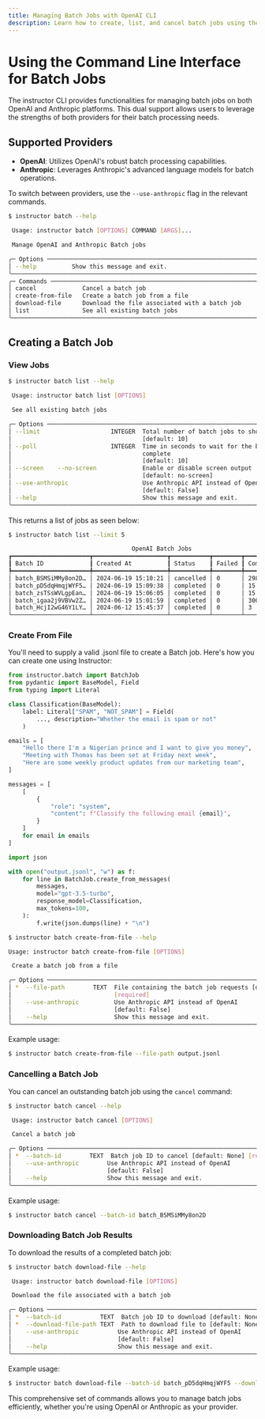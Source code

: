 ```yaml
---
title: Managing Batch Jobs with OpenAI CLI
description: Learn how to create, list, and cancel batch jobs using the OpenAI Command Line Interface (CLI) for efficient job management.
---
```


# Using the Command Line Interface for Batch Jobs


The instructor CLI provides functionalities for managing batch jobs on both OpenAI and Anthropic platforms. This dual support allows users to leverage the strengths of both providers for their batch processing needs.

## Supported Providers

- **OpenAI**: Utilizes OpenAI's robust batch processing capabilities.
- **Anthropic**: Leverages Anthropic's advanced language models for batch operations.

To switch between providers, use the `--use-anthropic` flag in the relevant commands.

```bash
$ instructor batch --help

 Usage: instructor batch [OPTIONS] COMMAND [ARGS]...

 Manage OpenAI and Anthropic Batch jobs

╭─ Options ───────────────────────────────────────────────────────────────────────────╮
│ --help          Show this message and exit.                                         │
╰─────────────────────────────────────────────────────────────────────────────────────╯
╭─ Commands ──────────────────────────────────────────────────────────────────────────╮
│ cancel             Cancel a batch job                                               │
│ create-from-file   Create a batch job from a file                                   │
│ download-file      Download the file associated with a batch job                    │
│ list               See all existing batch jobs                                      │
╰─────────────────────────────────────────────────────────────────────────────────────╯
```

## Creating a Batch Job

### View Jobs

```bash
$ instructor batch list --help

 Usage: instructor batch list [OPTIONS]

 See all existing batch jobs

╭─ Options ───────────────────────────────────────────────────────────────────────────╮
│ --limit                    INTEGER  Total number of batch jobs to show              │
│                                     [default: 10]                                   │
│ --poll                     INTEGER  Time in seconds to wait for the batch job to    │
│                                     complete                                        │
│                                     [default: 10]                                   │
│ --screen    --no-screen             Enable or disable screen output                 │
│                                     [default: no-screen]                            │
│ --use-anthropic                     Use Anthropic API instead of OpenAI             │
│                                     [default: False]                                │
│ --help                              Show this message and exit.                     │
╰─────────────────────────────────────────────────────────────────────────────────────╯
```

This returns a list of jobs as seen below:

```bash
$ instructor batch list --limit 5

                                   OpenAI Batch Jobs
┏━━━━━━━━━━━━━━━━━━━━━━┳━━━━━━━━━━━━━━━━━━━━━┳━━━━━━━━━━━┳━━━━━━━━┳━━━━━━━━━━━┳━━━━━━━┓
┃ Batch ID             ┃ Created At          ┃ Status    ┃ Failed ┃ Completed ┃ Total ┃
┡━━━━━━━━━━━━━━━━━━━━━━╇━━━━━━━━━━━━━━━━━━━━━╇━━━━━━━━━━━╇━━━━━━━━╇━━━━━━━━━━━╇━━━━━━━┩
│ batch_BSMSiMMy8on2D… │ 2024-06-19 15:10:21 │ cancelled │ 0      │ 298       │ 300   │
│ batch_pD5dqHmqjWYF5… │ 2024-06-19 15:09:38 │ completed │ 0      │ 15        │ 15    │
│ batch_zsTSsWVLgpEan… │ 2024-06-19 15:06:05 │ completed │ 0      │ 15        │ 15    │
│ batch_igaa2j9VBVw2Z… │ 2024-06-19 15:01:59 │ completed │ 0      │ 300       │ 300   │
│ batch_HcjI2wG46Y1LY… │ 2024-06-12 15:45:37 │ completed │ 0      │ 3         │ 3     │
└──────────────────────┴─────────────────────┴───────────┴────────┴───────────┴───────┘
```

### Create From File

You'll need to supply a valid .jsonl file to create a Batch job. Here's how you can create one using Instructor:

```python
from instructor.batch import BatchJob
from pydantic import BaseModel, Field
from typing import Literal

class Classification(BaseModel):
    label: Literal["SPAM", "NOT_SPAM"] = Field(
        ..., description="Whether the email is spam or not"
    )

emails = [
    "Hello there I'm a Nigerian prince and I want to give you money",
    "Meeting with Thomas has been set at Friday next week",
    "Here are some weekly product updates from our marketing team",
]

messages = [
    [
        {
            "role": "system",
            "content": f"Classify the following email {email}",
        }
    ]
    for email in emails
]

import json

with open("output.jsonl", "w") as f:
    for line in BatchJob.create_from_messages(
        messages,
        model="gpt-3.5-turbo",
        response_model=Classification,
        max_tokens=100,
    ):
        f.write(json.dumps(line) + "\n")
```

```bash
$ instructor batch create-from-file --help

Usage: instructor batch create-from-file [OPTIONS]

 Create a batch job from a file

╭─ Options ───────────────────────────────────────────────────────────────────────────╮
│ *  --file-path        TEXT  File containing the batch job requests [default: None]  │
│                             [required]                                              │
│    --use-anthropic          Use Anthropic API instead of OpenAI                     │
│                             [default: False]                                        │
│    --help                   Show this message and exit.                             │
╰─────────────────────────────────────────────────────────────────────────────────────╯
```

Example usage:

```bash
$ instructor batch create-from-file --file-path output.jsonl
```

### Cancelling a Batch Job

You can cancel an outstanding batch job using the `cancel` command:

```bash
$ instructor batch cancel --help

 Usage: instructor batch cancel [OPTIONS]

 Cancel a batch job

╭─ Options ───────────────────────────────────────────────────────────────────────────╮
│ *  --batch-id        TEXT  Batch job ID to cancel [default: None] [required]        │
│    --use-anthropic        Use Anthropic API instead of OpenAI                       │
│                           [default: False]                                          │
│    --help                 Show this message and exit.                               │
╰─────────────────────────────────────────────────────────────────────────────────────╯
```

Example usage:

```bash
$ instructor batch cancel --batch-id batch_BSMSiMMy8on2D
```

### Downloading Batch Job Results

To download the results of a completed batch job:

```bash
$ instructor batch download-file --help

 Usage: instructor batch download-file [OPTIONS]

 Download the file associated with a batch job

╭─ Options ───────────────────────────────────────────────────────────────────────────╮
│ *  --batch-id           TEXT  Batch job ID to download [default: None] [required]   │
│ *  --download-file-path TEXT  Path to download file to [default: None] [required]   │
│    --use-anthropic           Use Anthropic API instead of OpenAI                    │
│                              [default: False]                                       │
│    --help                    Show this message and exit.                            │
╰─────────────────────────────────────────────────────────────────────────────────────╯
```

Example usage:

```bash
$ instructor batch download-file --batch-id batch_pD5dqHmqjWYF5 --download-file-path results.jsonl
```

This comprehensive set of commands allows you to manage batch jobs efficiently, whether you're using OpenAI or Anthropic as your provider.
